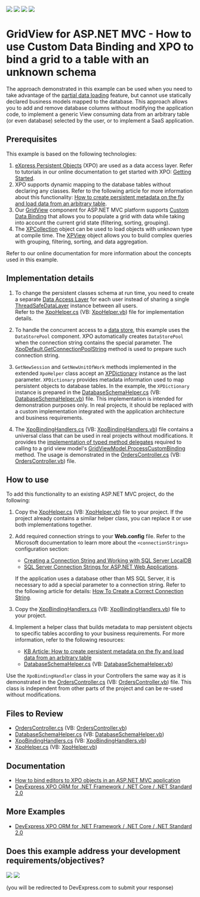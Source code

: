 <!-- default badges list -->
![](https://img.shields.io/endpoint?url=https://codecentral.devexpress.com/api/v1/VersionRange/128551043/24.2.1%2B)
[![](https://img.shields.io/badge/Open_in_DevExpress_Support_Center-FF7200?style=flat-square&logo=DevExpress&logoColor=white)](https://supportcenter.devexpress.com/ticket/details/T602001)
[![](https://img.shields.io/badge/📖_How_to_use_DevExpress_Examples-e9f6fc?style=flat-square)](https://docs.devexpress.com/GeneralInformation/403183)
[![](https://img.shields.io/badge/💬_Leave_Feedback-feecdd?style=flat-square)](#does-this-example-address-your-development-requirementsobjectives)
<!-- default badges end -->

# GridView for ASP.NET MVC - How to use Custom Data Binding and XPO to bind a grid to a table with an unknown schema

The approach demonstrated in this example can be used when you need to take advantage of the [partial data loading](https://docs.devexpress.com/AspNetMvc/14760/components/grid-view/binding-to-data/binding-to-large-data-database-server-mode) feature, but cannot use statically declared business models mapped to the database. This approach allows you to add and remove database columns without modifying the application code, to implement a generic View consuming data from an arbitrary table (or even database) selected by the user, or to implement a SaaS application.

## Prerequisites

This example is based on the following technologies:
1. [eXpress Persistent Objects](https://docs.devexpress.com/XPO/1998/express-persistent-objects) (XPO) are used as a data access layer. Refer to tutorials in our online documentation to get started with XPO: [Getting Started](https://docs.devexpress.com/XPO/2263/getting-started).
2. XPO supports dynamic mapping to the database tables without declaring any classes.  Refer to the following article for more information about this functionality: [How to create persistent metadata on the fly and load data from an arbitrary table](https://supportcenter.devexpress.com/ticket/details/k18482/how-to-create-persistent-metadata-on-the-fly-and-load-data-from-an-arbitrary-table).
3. Our [GridView](https://docs.devexpress.com/AspNetMvc/8966/components/grid-view) component for ASP.NET MVC platform supports [Custom Data Binding](https://docs.devexpress.com/AspNetMvc/14321/components/grid-view/binding-to-data/custom-data-binding) that allows you to populate a grid with data while taking into account the current grid state (filtering, sorting, grouping).
4. The [XPCollection](https://docs.devexpress.com/XPO/DevExpress.Xpo.XPCollection) object can be used to load objects with unknown type at compile time. The [XPView](https://docs.devexpress.com/XPO/DevExpress.Xpo.XPView) object allows you to build complex queries with grouping, filtering, sorting, and data aggregation.

Refer to our online documentation for more information about the concepts used in this example.


## Implementation details

1. To change the persistent classes schema at run time, you need to create a separate [Data Access Layer](https://docs.devexpress.com/XPO/2123/connect-to-a-data-store) for each user instead of sharing a single [ThreadSafeDataLayer](https://docs.devexpress.com/XPO/DevExpress.Xpo.ThreadSafeDataLayer) instance between all users.  
Refer to the [XpoHelper.cs](./CS/XPCustomBindingExample/XPO/XpoHelper.cs) (VB: [XpoHelper.vb](./VB/XPCustomBindingExample/XPO/XpoHelper.vb)) file for implementation details.
 
1. To handle the concurrent access to a [data store](https://docs.devexpress.com/CoreLibraries/DevExpress.Xpo.DB.IDataStore), this example uses the `DataStorePool` component. XPO automatically creates `DataStorePool` when the connection string contains the special parameter. The [XpoDefault.GetConnectionPoolString](https://docs.devexpress.com/XPO/devexpress.xpo.xpodefault.getconnectionpoolstring.overloads) method is used to prepare such connection string.
 
1. `GetNewSession` and `GetNewUnitOfWork` methods implemented in the extended `XpoHelper` class accept an [XPDictionary](https://docs.devexpress.com/XPO/DevExpress.Xpo.Metadata.XPDictionary) instance as the last parameter. `XPDictionary` provides metadata information used to map persistent objects to database tables. In the example, the `XPDictionary` instance is prepared in the [DatabaseSchemaHelper.cs](./CS/XPCustomBindingExample/XPO/DatabaseSchemaHelper.cs) (VB: [DatabaseSchemaHelper.vb](./VB/XPCustomBindingExample/XPO/DatabaseSchemaHelper.vb)) file. This implementation is intended for demonstration purposes only. In real projects, it should be replaced with a custom implementation integrated with the application architecture and business requirements.
 
1. The [XpoBindingHandlers.cs](./CS/XPCustomBindingExample/XPO/XpoBindingHandlers.cs) (VB: [XpoBindingHandlers.vb](./VB/XPCustomBindingExample/XPO/XpoBindingHandlers.vb)) file contains a universal class that can be used in real projects without modifications. It provides the [implementation of typed method delegates](https://docs.devexpress.com/AspNetMvc/14553/components/grid-view/binding-to-data/custom-data-binding/implementation-of-typed-method-delegates) required to calling to a grid view model's [GridViewModel.ProcessCustomBinding](https://docs.devexpress.com/AspNetMvc/DevExpress.Web.Mvc.GridViewModel.ProcessCustomBinding.overloads) method. The usage is demonstrated in the [OrdersController.cs](./CS/XPCustomBindingExample/Controllers/OrdersController.cs) (VB: [OrdersController.vb](./VB/XPCustomBindingExample/Controllers/OrdersController.vb)) file.
 
 
## How to use


To add this functionality to an existing ASP.NET MVC project, do the following:

1. Copy the [XpoHelper.cs](./CS/XPCustomBindingExample/XPO/XpoHelper.cs) (VB: [XpoHelper.vb](./VB/XPCustomBindingExample/XPO/XpoHelper.vb)) file to your project. If the project already contains a similar helper class, you can replace it or use both implementations together.
2. Add required connection strings to your **Web.config** file. Refer to the Microsoft documentation to learn more about the `<connectionStrings>` configuration section: 
    * [Creating a Connection String and Working with SQL Server LocalDB](https://learn.microsoft.com/en-us/aspnet/mvc/overview/getting-started/introduction/creating-a-connection-string)
    * [SQL Server Connection Strings for ASP.NET Web Applications](https://learn.microsoft.com/en-us/previous-versions/aspnet/jj653752(v=vs.110)?redirectedfrom=MSDN). 
    
    If the application uses a database other than MS SQL Server, it is necessary to add a special parameter to a connection string. Refer to the following article for details: [How To Create a Correct Connection String](https://docs.devexpress.com/XPO/2114/product-information/database-systems-supported-by-xpo#how-to-create-a-correct-connection-string).
3. Copy the [XpoBindingHandlers.cs](./CS/XPCustomBindingExample/XPO/XpoBindingHandlers.cs) (VB: [XpoBindingHandlers.vb](./VB/XPCustomBindingExample/XPO/XpoBindingHandlers.vb)) file to your project.
4. Implement a helper class that builds metadata to map persistent objects to specific tables according to your business requirements. For more information, refer to the following resources:

    * [KB Article: How to create persistent metadata on the fly and load data from an arbitrary table](https://supportcenter.devexpress.com/ticket/details/k18482/how-to-create-persistent-metadata-on-the-fly-and-load-data-from-an-arbitrary-table)
    * [DatabaseSchemaHelper.cs](./CS/XPCustomBindingExample/XPO/DatabaseSchemaHelper.cs) (VB: [DatabaseSchemaHelper.vb](./VB/XPCustomBindingExample/XPO/DatabaseSchemaHelper.vb))

Use the `XpoBindingHandler` class in your Controllers the same way as it is demonstrated in the [OrdersController.cs](./CS/XPCustomBindingExample/Controllers/OrdersController.cs) (VB: [OrdersController.vb](./VB/XPCustomBindingExample/Controllers/OrdersController.vb)) file. This class is independent from other parts of the project and can be re-used without modifications.

## Files to Review

* [OrdersController.cs](./CS/XPCustomBindingExample/Controllers/OrdersController.cs) (VB: [OrdersController.vb](./VB/XPCustomBindingExample/Controllers/OrdersController.vb))
* [DatabaseSchemaHelper.cs](./CS/XPCustomBindingExample/XPO/DatabaseSchemaHelper.cs) (VB: [DatabaseSchemaHelper.vb](./VB/XPCustomBindingExample/XPO/DatabaseSchemaHelper.vb))
* [XpoBindingHandlers.cs](./CS/XPCustomBindingExample/XPO/XpoBindingHandlers.cs) (VB: [XpoBindingHandlers.vb](./VB/XPCustomBindingExample/XPO/XpoBindingHandlers.vb))
* [XpoHelper.cs](./CS/XPCustomBindingExample/XPO/XpoHelper.cs) (VB: [XpoHelper.vb](./VB/XPCustomBindingExample/XPO/XpoHelper.vb))

## Documentation

* [How to bind editors to XPO objects in an ASP.NET MVC application](https://supportcenter.devexpress.com/ticket/details/k18525/how-to-bind-editors-to-xpo-objects-in-an-asp-net-mvc-application)
* [DevExpress XPO ORM for .NET Framework / .NET Core / .NET Standard 2.0](https://github.com/DevExpress/XPO/tree/master/Tutorials/ASP.NET/WebForms/CS)

## More Examples

* [DevExpress XPO ORM for .NET Framework / .NET Core / .NET Standard 2.0](https://github.com/DevExpress/XPO/tree/master/Tutorials/ASP.NET/WebForms/CS)
<!-- feedback -->
## Does this example address your development requirements/objectives?

[<img src="https://www.devexpress.com/support/examples/i/yes-button.svg"/>](https://www.devexpress.com/support/examples/survey.xml?utm_source=github&utm_campaign=asp-net-mvc-grid-custom-binding-and-xpo&~~~was_helpful=yes) [<img src="https://www.devexpress.com/support/examples/i/no-button.svg"/>](https://www.devexpress.com/support/examples/survey.xml?utm_source=github&utm_campaign=asp-net-mvc-grid-custom-binding-and-xpo&~~~was_helpful=no)

(you will be redirected to DevExpress.com to submit your response)
<!-- feedback end -->
